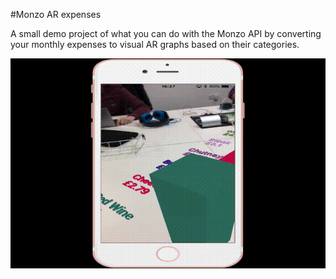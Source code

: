 #Monzo AR expenses

A small demo project of what you can do with the Monzo API by converting your monthly expenses to visual AR graphs based on their categories.

![example gif](monzo.gif)
